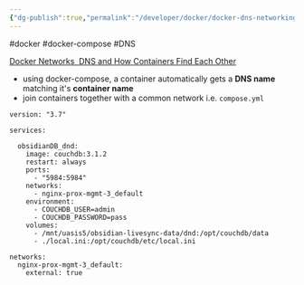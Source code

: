 ```yaml
---
{"dg-publish":true,"permalink":"/developer/docker/docker-dns-networking/","dgPassFrontmatter":true}
---
```


#docker #docker-compose #DNS

[Docker Networks  DNS and How Containers Find Each Other](https://www.youtube.com/watch?v=2Fg2NfDZhmE)

- using docker-compose, a container automatically gets a **DNS name** matching it's **container name** 
- join containers together with a common network i.e.
`compose.yml`
```
version: "3.7"

services:

  obsidianDB_dnd:
    image: couchdb:3.1.2
    restart: always
    ports:
      - "5984:5984"
    networks:
      - nginx-prox-mgmt-3_default
    environment:
      - COUCHDB_USER=admin
      - COUCHDB_PASSWORD=pass
    volumes:
      - /mnt/uasis5/obsidian-livesync-data/dnd:/opt/couchdb/data
      - ./local.ini:/opt/couchdb/etc/local.ini

networks:
  nginx-prox-mgmt-3_default:
    external: true
```
